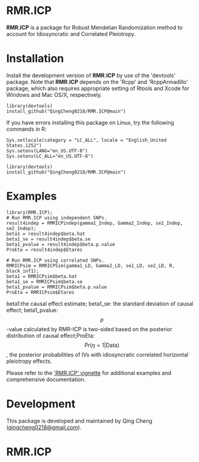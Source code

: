 RMR.ICP
=======
  
  **RMR.ICP** is a package for Robust Mendelian Randomization method to account for Idiosyncratic and Correlated Pleiotropy.

Installation
============
  Install the development version of **RMR.ICP** by use of the 'devtools' package. Note that **RMR.ICP** depends on the 'Rcpp' and 'RcppArmadillo' package, which also requires appropriate setting of Rtools and Xcode for Windows and Mac OS/X, respectively.
```
library(devtools)
install_github("QingCheng0218/RMR.ICP@main")
```

If you have errors installing this package on Linux, try the following commands in R:
```
Sys.setlocale(category = "LC_ALL", locale = "English_United States.1252") 
Sys.setenv(LANG="en_US.UTF-8")
Sys.setenv(LC_ALL="en_US.UTF-8")

library(devtools)
install_github("QingCheng0218/RMR.ICP@main")
```

Examples
=========
```
library(RMR.ICP);
# Run RMR.ICP using independent SNPs.
result4indep = RMRICPindep(gamma1_Indep, Gamma2_Indep, se1_Indep, se2_Indep);
beta1 = result4indep$beta.hat  
beta1_se = result4indep$beta.se
beta1_pvalue = result4indep$beta.p.value 
ProEta = result4indep$Etares

# Run RMR.ICP using correlated SNPs.
RMRICPsim = RMRICPSim(gamma1_LD, Gamma2_LD, se1_LD, se2_LD, R, block_inf1);
beta1 = RMRICPsim$beta.hat
beta1_se = RMRICPsim$beta.se
beta1_pvalue = RMRICPsim$beta.p.value
ProEta = RMRICPsim$Etares

```
beta1:the causal effect estimate; beta1_se: the standard deviation of causal effect; beta1_pvalue: $$p$$-value calculated by RMR-ICP is two-sided based on the posterior distribution of causal effect;ProEta: $$Pr(\eta=1|\text{Data})$$, the posterior probabilities of IVs with idiosyncratic correlated horizontal pleiotropy effects.

Please refer to the ['RMR.ICP' vignette](https://github.com/QingCheng0218/RMR.ICP/blob/main/vignettes/RMR-ICP.pdf) for additional examples and comprehensive documentation.



Development
===========
  
This package is developed and maintained by Qing Cheng (qingcheng0218@gmail.com). 
  
# RMR.ICP
